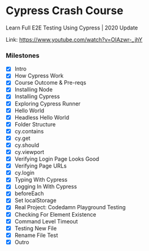 # Cypress Crash Course

Learn Full E2E Testing Using Cypress | 2020 Update

Link: https://www.youtube.com/watch?v=OIAzwr-_jhY

### Milestones

- [x] Intro
- [x] How Cypress Work
- [x] Course Outcome & Pre-reqs
- [x] Installing Node
- [x] Installing Cypress
- [x] Exploring Cypress Runner
- [x] Hello World
- [x] Headless Hello World
- [x] Folder Structure
- [x] cy.contains
- [x] cy.get
- [x] cy.should
- [x] cy.viewport
- [x] Verifying Login Page Looks Good
- [x] Verifying Page URLs
- [x] cy.login
- [x] Typing With Cypress
- [x] Logging In With Cypress
- [x] beforeEach
- [x] Set localStorage
- [x] Real Project: Codedamn Playground Testing
- [x] Checking For Element Existence
- [x] Command Level Timeout
- [x] Testing New File
- [x] Rename File Test
- [x] Outro
